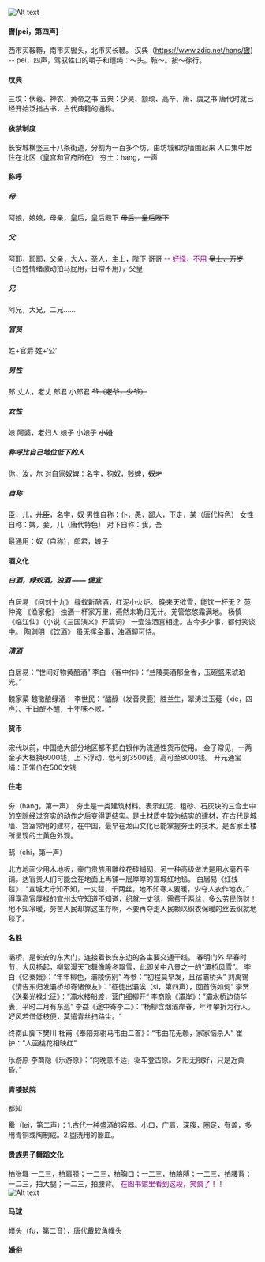 ![Alt text](../Attachments/Tangdynasty_capital_map.jpg)
#### 辔[pei，第四声]
西市买鞍鞯，南市买辔头，北市买长鞭。
汉典（https://www.zdic.net/hans/辔) -- 
pei，四声，驾驭牲口的嚼子和缰绳：～头。鞍～。按～徐行。

#### 坟典
三坟：伏羲、神农、黄帝之书
五典：少昊、颛顼、高辛、唐、虞之书
唐代时就已经开始泛指古书，古代典籍的通称。

#### 夜禁制度
长安城横竖三十八条街道，分割为一百多个坊，由坊城和坊墙围起来
人口集中居住在北区（皇宫和官府所在）
夯土：hang，一声

#### 称呼
##### 母
阿娘，娘娘，母亲，皇后，皇后殿下
~~母后，皇后陛下~~
##### 父
阿耶，耶耶，父亲，大人，圣人，主上，陛下
哥哥<font color="purple"> -- 好怪，不用</font>
~~皇上，万岁（百姓情绪激动拍马屁用，日常不用），父皇~~
##### 兄
阿兄，大兄，二兄……
##### 官员
姓+官爵
姓+‘公’
##### 男性
郎
丈人，老丈
郎君
小郎君
~~爷（老爷，少爷）~~
##### 女性
娘
阿婆，老妇人
娘子
小娘子
~~小姐~~
##### 称呼比自己地位低下的人
你，汝，尔
对自家奴婢：名字，狗奴，贱婢，~~奴才~~
##### 自称
臣，儿，~~儿臣~~，名字，奴
男性自称：仆，愚，鄙人，下走，某（唐代特色）
女性自称：婢，妾，儿（唐代特色）
对下自称：我，吾

最通用：奴（自称），郎君，娘子

#### 酒文化
##### 白酒，绿蚁酒，浊酒 —— 便宜
白居易 《问刘十九》
绿蚁新醅酒，红泥小火炉。
晚来天欲雪，能饮一杯无？
范仲淹 《渔家傲》
浊酒一杯家万里，燕然未勒归无计。羌管悠悠霜满地。
杨慎 《临江仙》（小说《三国演义》开篇词）
一壶浊酒喜相逢。古今多少事，都付笑谈中。
陶渊明 《饮酒》
虽无挥金事，浊酒聊可恃。
##### 清酒
白居易：“世间好物黄醅酒”
李白 《客中作》：“兰陵美酒郁金香，玉碗盛来琥珀光。”

魏家菜
魏徵酿绿酒：
李世民：“醽醁（发音灵鹿）胜兰生，翠涛过玉薤（xie，四声）。千日醉不醒，十年味不败。“

#### 货币
宋代以前，中国绝大部分地区都不把白银作为流通性货币使用。
金子常见，一两金子大概换6000钱，上下浮动，低可到3500钱，高可至8000钱。
开元通宝
绢：正常价在500文钱

#### 住宅
夯（hang，第一声）：夯土是一类建筑材料。表示红泥、粗砂、石灰块的三合土中的空隙经过夯实的动作之后变得更结实。是土材质中较为结实的建材，在古代是城墙、宫室常用的建材，在中国，最早在龙山文化已能掌握夯土的技术。是客家土楼所呈现的土黄色外观。

鸱（chi，第一声）

北方地面少用木地板，豪门贵族用雕纹花砖铺砌，另一种高级做法是用水磨石平铺。达官贵人们可能会在地面上再铺一层厚厚的宣城红地毯。
白居易《红线毯》：“宣城太守知不知，一丈毯，千两丝，地不知寒人要暖，少夺人衣作地衣。”
得享高官厚禄的宣州太守知道不知道，织就一丈毯，需费千两丝，多么劳民伤财！地不知冷暖，劳苦人民却靠这生存啊，不要再夺走人民赖以织衣保暖的丝去织就地毯了。

#### 名胜
灞桥，是长安的东大门，连接着长安东边的各主要交通干线。
春明门外
早春时节，大风扬起，柳絮漫天飞舞像隆冬飘雪，此即关中八景之一的“灞桥风雪”。
李白《忆秦娥》：“年年柳色，灞陵伤别”
岑参：“初程莫早发，且宿灞桥头”
刘禹锡《请告东归发灞桥却寄诸僚友》：“征徒出灞涘（si，第四声），回首伤如何“
李贺《送秦光禄北征》：”灞水楼船渡，营门细柳开“
李商隐《灞岸》：”灞水桥边倚华表，平时二月有东巡“
李益《途中寄李二》：”杨柳含烟灞岸春，年年攀折为行人。好风若借低枝便，莫遣青丝扫路尘。“

终南山脚下樊川
杜甫《奉陪郑驸马韦曲二首》：“韦曲花无赖，家家恼杀人”
崔护：“人面桃花相映红”

乐游原
李商隐《乐游原》：“向晚意不适，驱车登古原。夕阳无限好，只是近黄昏。”

#### 青楼妓院
都知

罍（lei，第二声）：1.古代一种盛酒的容器。小口，广肩，深腹，圈足，有盖，多用青铜或陶制成。2.盥洗用的器皿。

#### 贵族男子舞蹈文化
拍张舞
一二三，拍肩膀；一二三，拍胸口；一二三，拍胳膊；一二三，拍腰背；一二三，拍大腿；一二三，拍腰背。
<font color="purple">在图书馆里看到这段，笑疯了！！</font>
![Alt text](../Attachments/Tang_Dynasty_Crossing_Guide1.jpg)

#### 马球
幞头（fu，第二音），唐代戴软角幞头

#### 婚俗